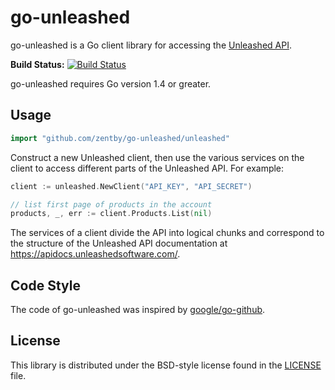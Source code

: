 # go-unleashed #

go-unleashed is a Go client library for accessing the [Unleashed API](https://apidocs.unleashedsoftware.com/).

**Build Status:** [![Build Status](https://travis-ci.org/zentby/go-unleashed.svg?branch=master)](https://travis-ci.org/zentby/go-unleashed)  

go-unleashed requires Go version 1.4 or greater.

## Usage ##

```go
import "github.com/zentby/go-unleashed/unleashed"
```

Construct a new Unleashed client, then use the various services on the client to
access different parts of the Unleashed API. For example:

```go
client := unleashed.NewClient("API_KEY", "API_SECRET")

// list first page of products in the account
products, _, err := client.Products.List(nil)
```


The services of a client divide the API into logical chunks and correspond to
the structure of the Unleashed API documentation at
https://apidocs.unleashedsoftware.com/.

## Code Style

The code of go-unleashed was inspired by [google/go-github](https://github.com/google/go-github).

## License ##

This library is distributed under the BSD-style license found in the [LICENSE](./LICENSE)
file.
